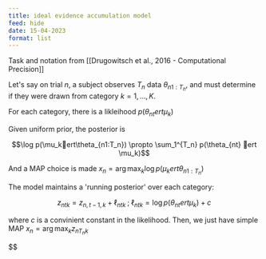 ```yaml
---
title: ideal evidence accumulation model
feed: hide
date: 15-04-2023
format: list
---
```



Task and notation from [[Drugowitsch et al., 2016 - Computational Precision]]

Let's say on trial $n$, a subject observes $T_n$ data $\theta_{n1:T_n}$, and must determine if they were drawn from category $k = 1,...,K$.

For each category, there is a likleihood $p(\theta_{nt} ert \mu_k)$

Given uniform prior, the posterior is 

$$\log p(\mu_kert\theta_{n1:T_n}) \propto \sum_1^{T_n} p(\theta_{nt} ert \mu_k)$$

And a MAP choice is made $x_n = \arg\max_k \log p(\mu_kert\theta_{n1:T_n})$

The model maintains a 'running posterior' over each category:

$$z_{ntk} = z_{n,t-1,k} + \ell_{ntk} \;;\; \ell_{ntk} = \log p(\theta_{nt} ert \mu_k) + c$$

where $c$ is a convinient constant in the likelihood. Then, we just have simple MAP $x_n = \arg\max_k z_{nT_nk}$


$$